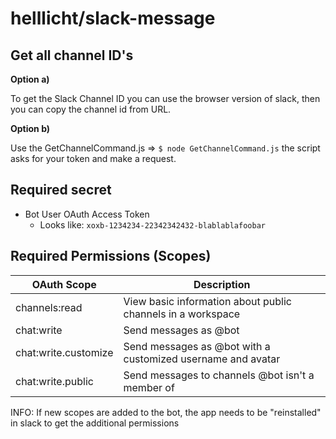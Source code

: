 # helllicht/slack-message

## Get all channel ID's
**Option a)**

To get the Slack Channel ID you can use the browser version of slack, then you can copy the channel id from URL.

**Option b)**

Use the GetChannelCommand.js => `$ node GetChannelCommand.js` the script asks for your token and make a request.


## Required secret
+ Bot User OAuth Access Token
    + Looks like: `xoxb-1234234-22342342432-blablablafoobar`

## Required Permissions (Scopes)
| OAuth Scope          | Description                                                                  |
|----------------------|------------------------------------------------------------------------------|
| channels:read        | View basic information about public channels in a workspace                  | 
| chat:write           | Send messages as @bot                                       | 
| chat:write.customize | Send messages as @bot with a customized username and avatar | 
| chat:write.public    | Send messages to channels @bot isn't a member of            | 

INFO:
If new scopes are added to the bot, the app needs to be "reinstalled" in slack to get the additional permissions
